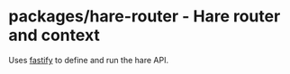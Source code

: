 # packages/hare-router - Hare router and context

Uses [fastify](https://www.fastify.io/) to define and run the hare API.
